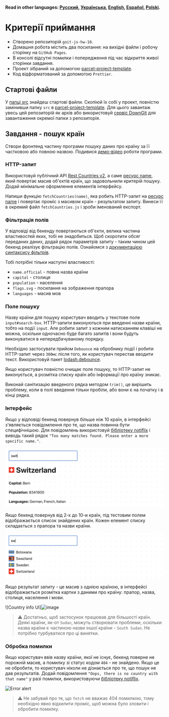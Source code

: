 **Read in other languages: [Русский](README.md), [Українська](README.ua.md),
[English](README.en.md), [Español](README.es.md), [Polski](README.pl.md).**

# Критерії приймання

- Створено репозиторій `goit-js-hw-10`.
- Домашня робота містить два посилання: на вихідні файли і робочу сторінку на
  `GitHub Pages`.
- В консолі відсутні помилки і попередження під час відкриття живої сторінки
  завдання.
- Проект зібраний за допомогою
  [parcel-project-template](https://github.com/goitacademy/parcel-project-template).
- Код відформатований за допомогою `Prettier`.

## Стартові файли

У [папці src](./src) знайдеш стартові файли. Скопіюй їх собі у проект, повністю
замінивши папку `src` в
[parcel-project-template](https://github.com/goitacademy/parcel-project-template).
Для цього завантаж увесь цей репозиторій як архів або використовуй
[сервіс DownGit](https://downgit.github.io/) для завантаження окремої папки з
репозиторія.

## Завдання - пошук країн

Створи фронтенд частину програми пошуку даних про країну за її частковою або
повною назвою. Подивися
[демо-відео](https://user-images.githubusercontent.com/17479434/131147741-7700e8c5-8744-4eea-8a8e-1c3d4635248a.mp4)
роботи програми.

### HTTP-запит

Використовуй публічний API [Rest Countries v2](https://restcountries.com/), а
саме [ресурс name](https://restcountries.com/#api-endpoints-v3-name), який
повертає масив об'єктів країн, що задовольнили критерій пошуку. Додай мінімальне
оформлення елементів інтерфейсу.

Напиши функцію `fetchCountries(name)`, яка робить HTTP-запит на
[ресурс name](https://restcountries.com/#api-endpoints-v3-name) і повертає
проміс з масивом країн - результатом запиту. Винеси її в окремий файл
`fetchCountries.js` і зроби іменований експорт.

### Фільтрація полів

У відповіді від бекенду повертаються об'єкти, велика частина властивостей яких,
тобі не знадобиться. Щоб скоротити обсяг переданих даних, додай рядок параметрів
запиту - таким чином цей бекенд реалізує фільтрацію полів. Ознайомся з
[документацією синтаксису фільтрів](https://restcountries.com/#filter-response).

Тобі потрібні тільки наступні властивості:

- `name.official` - повна назва країни
- `capital` - столиця
- `population` - населення
- `flags.svg` - посилання на зображення прапора
- `languages` - масив мов

### Поле пошуку

Назву країни для пошуку користувач вводить у текстове поле `input#search-box`.
HTTP-запити виконуються при введенні назви країни, тобто на події `input`. Але
робити запит з кожним натисканням клавіші не можна, оскільки одночасно буде
багато запитів і вони будуть виконуватися в непередбачуваному порядку.

Необхідно застосувати прийом `Debounce` на обробнику події і робити HTTP-запит
через `300мс` після того, як користувач перестав вводити текст. Використовуй
пакет [lodash.debounce](https://www.npmjs.com/package/lodash.debounce).

Якщо користувач повністю очищає поле пошуку, то HTTP-запит не виконується, а
розмітка списку країн або інформації про країну зникає.

Виконай санітизацію введеного рядка методом `trim()`, це вирішить проблему, коли
в полі введення тільки пробіли, або вони є на початку і в кінці рядка.

### Інтерфейс

Якщо у відповіді бекенд повернув більше ніж 10 країн, в інтерфейсі з'являється
повідомлення про те, що назва повинна бути специфічнішою. Для повідомлень
використовуй [бібліотеку notiflix](https://github.com/notiflix/Notiflix#readme)
і виводь такий рядок
`"Too many matches found. Please enter a more specific name."`.

![Too many matches alert](https://github.com/goitacademy/javascript-homework/blob/main/v2/10/preview/country-info.png?raw=true)

Якщо бекенд повернув від 2-х до 10-и країн, під тестовим полем відображається
список знайдених країн. Кожен елемент списку складається з прапора та назви
країни.

![Country list UI](https://github.com/goitacademy/javascript-homework/blob/main/v2/10/preview/country-list.png?raw=true)

Якщо результат запиту - це масив з однією країною, в інтерфейсі відображається
розмітка картки з даними про країну: прапор, назва, столиця, населення і мови.

![Country info UI]![image](https://user-images.githubusercontent.com/115802889/221657890-44fd40be-bc25-4cce-9620-3c81fd30c8a1.png)

> ⚠️ Достатньо, щоб застосунок працював для більшості країн. Деякі країни, як-от
> `Sudan`, можуть створювати проблеми, оскільки назва країни є частиною назви
> іншої країни - `South Sudan`. Не потрібно турбуватися про ці винятки.

### Обробка помилки

Якщо користувач ввів назву країни, якої не існує, бекенд поверне не порожній
масив, а помилку зі статус кодом `404` - не знайдено. Якщо це не обробити, то
користувач ніколи не дізнається про те, що пошук не дав результатів. Додай
повідомлення `"Oops, there is no country with that name"` у разі помилки,
використовуючи
[бібліотеку notiflix](https://github.com/notiflix/Notiflix#readme).

![Error alert](./preview/error-alert.png)

> ⚠️ Не забувай про те, що `fetch` не вважає 404 помилкою, тому необхідно явно
> відхилити проміс, щоб можна було зловити і обробити помилку.

